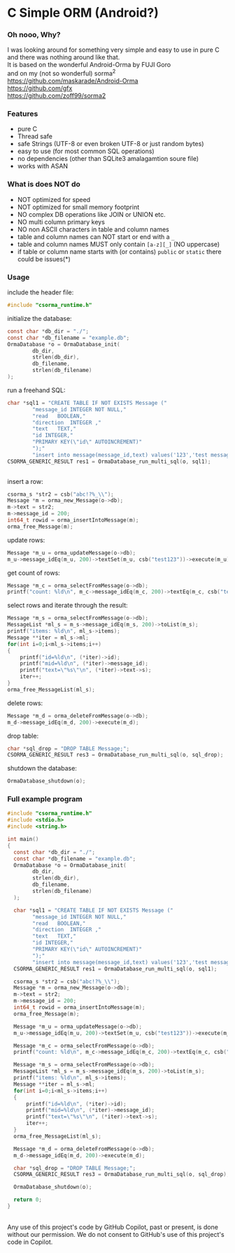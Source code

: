 # C Simple ORM (Android?)

### Oh nooo, Why?
I was looking around for something very simple and easy to use in pure C and there was nothing around like that.
<br>
It is based on the wonderful Android-Orma by FUJI Goro
<br>
and on my (not so wonderful) sorma<sup>2</sup>
<br>
https://github.com/maskarade/Android-Orma
<br>
https://github.com/gfx
<br>
https://github.com/zoff99/sorma2

### Features
* pure C
* Thread safe
* safe Strings (UTF-8 or even broken UTF-8 or just random bytes)
* easy to use (for most common SQL operations)
* no dependencies (other than SQLite3 amalagamtion soure file)
* works with ASAN

### What is does NOT do
* NOT optimized for speed
* NOT optimized for small memory footprint
* NO complex DB operations like JOIN or UNION etc.
* NO multi column primary keys
* NO non ASCII characters in table and column names
* table and column names can NOT start or end with a `_`
* table and column names MUST only contain `[a-z][_]` (NO uppercase)
* if table or column name starts with (or contains) `public` or `static` there could be issues(*)

### Usage

include the header file:
```C
#include "csorma_runtime.h"
```

initialize the database:
```C
const char *db_dir = "./";
const char *db_filename = "example.db";
OrmaDatabase *o = OrmaDatabase_init(
        db_dir,
        strlen(db_dir),
        db_filename,
        strlen(db_filename)
);
```

run a freehand SQL:
```C
char *sql1 = "CREATE TABLE IF NOT EXISTS Message ("
        "message_id	INTEGER NOT NULL,"
        "read	BOOLEAN,"
        "direction	INTEGER ,"
        "text	TEXT,"
        "id	INTEGER,"
        "PRIMARY KEY(\"id\" AUTOINCREMENT)"
        ");"
        "insert into message(message_id,text) values('123','test message');";
CSORMA_GENERIC_RESULT res1 = OrmaDatabase_run_multi_sql(o, sql1);
 
```

insert a row:
```C
csorma_s *str2 = csb("abc!?%_\\");
Message *m = orma_new_Message(o->db);
m->text = str2;
m->message_id = 200;
int64_t rowid = orma_insertIntoMessage(m);
orma_free_Message(m);
```

update rows:

```C
Message *m_u = orma_updateMessage(o->db);
m_u->message_idEq(m_u, 200)->textSet(m_u, csb("test123"))->execute(m_u);
```
get count of rows:
```C
Message *m_c = orma_selectFromMessage(o->db);
printf("count: %ld\n", m_c->message_idEq(m_c, 200)->textEq(m_c, csb("test123"))->count(m_c));
```

select rows and iterate through the result:
```C
Message *m_s = orma_selectFromMessage(o->db);
MessageList *ml_s = m_s->message_idEq(m_s, 200)->toList(m_s);
printf("items: %ld\n", ml_s->items);
Message **iter = ml_s->ml;
for(int i=0;i<ml_s->items;i++)
{
    printf("id=%ld\n", (*iter)->id);
    printf("mid=%ld\n", (*iter)->message_id);
    printf("text=\"%s\"\n", (*iter)->text->s);
    iter++;
}
orma_free_MessageList(ml_s);
```

delete rows:
```C
Message *m_d = orma_deleteFromMessage(o->db);
m_d->message_idEq(m_d, 200)->execute(m_d);
```

drop table:
```C
char *sql_drop = "DROP TABLE Message;";
CSORMA_GENERIC_RESULT res3 = OrmaDatabase_run_multi_sql(o, sql_drop);
```

shutdown the database:
```C
OrmaDatabase_shutdown(o);
```

### Full example program

```C
#include "csorma_runtime.h"
#include <stdio.h>
#include <string.h>

int main()
{
  const char *db_dir = "./";
  const char *db_filename = "example.db";
  OrmaDatabase *o = OrmaDatabase_init(
        db_dir,
        strlen(db_dir),
        db_filename,
        strlen(db_filename)
  );

  char *sql1 = "CREATE TABLE IF NOT EXISTS Message ("
        "message_id	INTEGER NOT NULL,"
        "read	BOOLEAN,"
        "direction	INTEGER ,"
        "text	TEXT,"
        "id	INTEGER,"
        "PRIMARY KEY(\"id\" AUTOINCREMENT)"
        ");"
        "insert into message(message_id,text) values('123','test message');";
  CSORMA_GENERIC_RESULT res1 = OrmaDatabase_run_multi_sql(o, sql1);

  csorma_s *str2 = csb("abc!?%_\\");
  Message *m = orma_new_Message(o->db);
  m->text = str2;
  m->message_id = 200;
  int64_t rowid = orma_insertIntoMessage(m);
  orma_free_Message(m);

  Message *m_u = orma_updateMessage(o->db);
  m_u->message_idEq(m_u, 200)->textSet(m_u, csb("test123"))->execute(m_u);

  Message *m_c = orma_selectFromMessage(o->db);
  printf("count: %ld\n", m_c->message_idEq(m_c, 200)->textEq(m_c, csb("test123"))->count(m_c));

  Message *m_s = orma_selectFromMessage(o->db);
  MessageList *ml_s = m_s->message_idEq(m_s, 200)->toList(m_s);
  printf("items: %ld\n", ml_s->items);
  Message **iter = ml_s->ml;
  for(int i=0;i<ml_s->items;i++)
  {
      printf("id=%ld\n", (*iter)->id);
      printf("mid=%ld\n", (*iter)->message_id);
      printf("text=\"%s\"\n", (*iter)->text->s);
      iter++;
  }
  orma_free_MessageList(ml_s);

  Message *m_d = orma_deleteFromMessage(o->db);
  m_d->message_idEq(m_d, 200)->execute(m_d);

  char *sql_drop = "DROP TABLE Message;";
  CSORMA_GENERIC_RESULT res3 = OrmaDatabase_run_multi_sql(o, sql_drop);

  OrmaDatabase_shutdown(o);

  return 0;
}
```

<br>
Any use of this project's code by GitHub Copilot, past or present, is done
without our permission.  We do not consent to GitHub's use of this project's
code in Copilot.
